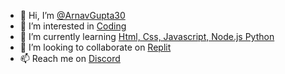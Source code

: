
- 👋 Hi, I’m [@ArnavGupta30](https://github.com/ArnavGupta30)
- 👀 I’m interested in [Coding](#2)
- 🌱 I’m currently learning [Html, Css, Javascript, Node.js Python](https://github.com/ArnavGupta30)
- 💞️ I’m looking to collaborate on [Replit](https://replit.com/@CashlyCash)
- 📫 Reach me on [Discord](https://discord.com/channels/@me/908554250945183744)
